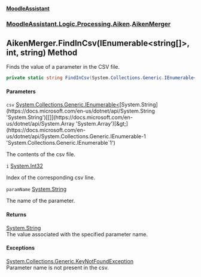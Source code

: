 #### [MoodleAssistant](index.md 'index')
### [MoodleAssistant.Logic.Processing.Aiken](MoodleAssistant.Logic.Processing.Aiken.md 'MoodleAssistant.Logic.Processing.Aiken').[AikenMerger](MoodleAssistant.Logic.Processing.Aiken.AikenMerger.md 'MoodleAssistant.Logic.Processing.Aiken.AikenMerger')

## AikenMerger.FindInCsv(IEnumerable<string[]>, int, string) Method

Finds the value of a parameter in the CSV file.

```csharp
private static string FindInCsv(System.Collections.Generic.IEnumerable<string[]> csv, int i, string paramName);
```
#### Parameters

<a name='MoodleAssistant.Logic.Processing.Aiken.AikenMerger.FindInCsv(System.Collections.Generic.IEnumerable_string[]_,int,string).csv'></a>

`csv` [System.Collections.Generic.IEnumerable&lt;](https://docs.microsoft.com/en-us/dotnet/api/System.Collections.Generic.IEnumerable-1 'System.Collections.Generic.IEnumerable`1')[System.String](https://docs.microsoft.com/en-us/dotnet/api/System.String 'System.String')[[]](https://docs.microsoft.com/en-us/dotnet/api/System.Array 'System.Array')[&gt;](https://docs.microsoft.com/en-us/dotnet/api/System.Collections.Generic.IEnumerable-1 'System.Collections.Generic.IEnumerable`1')

The contents of the csv file.

<a name='MoodleAssistant.Logic.Processing.Aiken.AikenMerger.FindInCsv(System.Collections.Generic.IEnumerable_string[]_,int,string).i'></a>

`i` [System.Int32](https://docs.microsoft.com/en-us/dotnet/api/System.Int32 'System.Int32')

Index of the corresponding csv line.

<a name='MoodleAssistant.Logic.Processing.Aiken.AikenMerger.FindInCsv(System.Collections.Generic.IEnumerable_string[]_,int,string).paramName'></a>

`paramName` [System.String](https://docs.microsoft.com/en-us/dotnet/api/System.String 'System.String')

The name of the parameter.

#### Returns
[System.String](https://docs.microsoft.com/en-us/dotnet/api/System.String 'System.String')  
The value associated with the specified parameter name.

#### Exceptions

[System.Collections.Generic.KeyNotFoundException](https://docs.microsoft.com/en-us/dotnet/api/System.Collections.Generic.KeyNotFoundException 'System.Collections.Generic.KeyNotFoundException')  
Parameter name is not present in the csv.